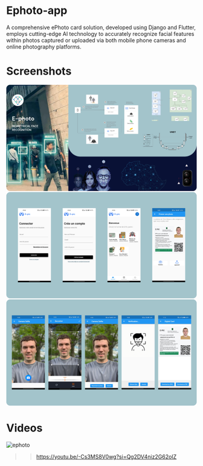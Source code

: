 # Ephoto-app

A comprehensive ePhoto card solution, developed using Django and Flutter, employs cutting-edge AI technology to accurately recognize facial features within photos captured or uploaded via both mobile phone cameras and online photography platforms.

# Screenshots

<img width="659" alt="cover" src="https://github.com/ramiomarouayache/ephoto-app/blob/main/screenshots/cover.jpg">
<img width="659" alt="screen1" src="https://github.com/ramiomarouayache/ephoto-app/blob/main/screenshots/screens1.jpg">
<img width="659" alt="screen2" src="https://github.com/ramiomarouayache/ephoto-app/blob/main/screenshots/screens2.jpg">

# Videos

![ephoto](https://github.com/ramiomarouayache/ephoto-app/assets/98425058/4826cc99-d7ef-4d56-b2fd-453da75249b4)
>>https://youtu.be/-Cs3MS8V0wg?si=Qg2DV4niz2G62oIZ
